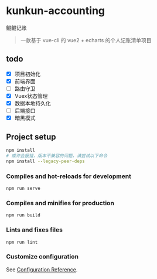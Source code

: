 # kunkun-accounting
鲲鲲记账  
> 一款基于 vue-cli 的 vue2 + echarts 的个人记账清单项目

## todo
- [x] 项目初始化
- [x] 前端界面
- [ ] 路由守卫
- [x] Vuex状态管理
- [x] 数据本地持久化
- [ ] 后端接口
- [x] 暗黑模式

## Project setup
```sh
npm install
# 或许会报错，版本不兼容的问题，请尝试以下命令
npm install --legacy-peer-deps
```

### Compiles and hot-reloads for development
```
npm run serve
```

### Compiles and minifies for production
```
npm run build
```

### Lints and fixes files
```
npm run lint
```

### Customize configuration
See [Configuration Reference](https://cli.vuejs.org/config/).
